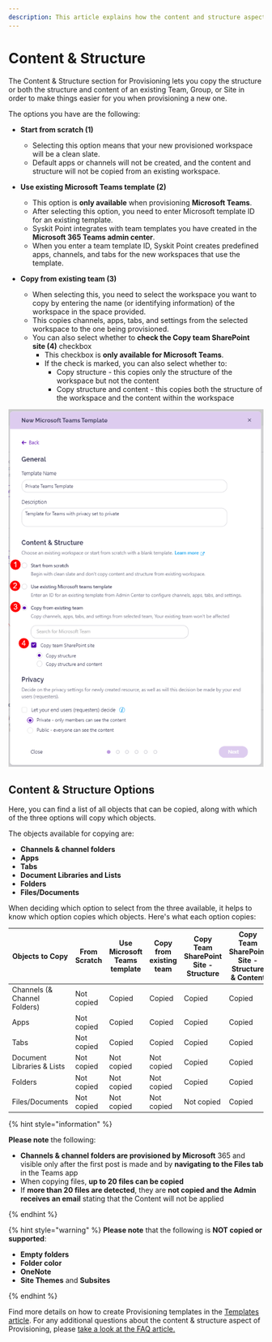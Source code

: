 ```yaml
---
description: This article explains how the content and structure aspect of Provisioning works.
---
```


# Content & Structure

The Content & Structure section for Provisioning lets you copy the structure or both the structure and content of an existing Team, Group, or Site in order to make things easier for you when provisioning a new one. 

The options you have are the following:

* **Start from scratch (1)**
  * Selecting this option means that your new provisioned workspace will be a clean slate. 
  * Default apps or channels will not be created, and the content and structure will not be copied from an existing workspace. 

* **Use existing Microsoft Teams template (2)**
  * This option is **only available** when provisioning **Microsoft Teams**.
  * After selecting this option, you need to enter Microsoft template ID for an existing template.
  * Syskit Point integrates with team templates you have created in the **Microsoft 365 Teams admin center**. 
  * When you enter a team template ID, Syskit Point creates predefined apps, channels, and tabs for the new workspaces that use the template.

* **Copy from existing team (3)**
  * When selecting this, you need to select the workspace you want to copy by entering the name (or identifying information) of the workspace in the space provided.
  * This copies channels, apps, tabs, and settings from the selected workspace to the one being provisioned. 
  * You can also select whether to **check the Copy team SharePoint site (4)** checkbox
    * This checkbox is **only available for Microsoft Teams**.
    * If the check is marked, you can also select whether to:
      * Copy structure - this copies only the structure of the workspace but not the content
      * Copy structure and content - this copies both the structure of the workspace and the content within the workspace

![Provisioning - Content & Structure](../../.gitbook/assets/provisioning-content-and-structure-section.png)


## Content & Structure Options

Here, you can find a list of all objects that can be copied, along with which of the three options will copy which objects. 

The objects available for copying are: 

* **Channels & channel folders**
* **Apps**
* **Tabs**
* **Document Libraries and Lists**
* **Folders**
* **Files/Documents**


When deciding which option to select from the three available, it helps to know which option copies which objects. Here's what each option copies: 


| Objects to Copy | From Scratch | Use Microsoft Teams template | Copy from existing team | Copy Team SharePoint Site - Structure | Copy Team SharePoint Site - Structure & Content |
| --- | --- | --- | --- | --- | --- |
| Channels (& Channel Folders)| Not copied | Copied | Copied | Copied | Copied |
| Apps | Not copied | Copied | Copied | Copied | Copied |
| Tabs | Not copied | Copied | Copied | Copied | Copied |
| Document Libraries & Lists | Not copied | Not copied | Not copied | Copied | Copied |
| Folders | Not copied | Not copied | Not copied | Copied | Copied |
| Files/Documents | Not copied | Not copied | Not copied | Not copied | Copied |

{% hint style="information" %}

**Please note** the following: 
* **Channels & channel folders are provisioned by Microsoft** 365 and visible only after the first post is made and by **navigating to the Files tab** in the Teams app
* When copying files, **up to 20 files can be copied** 
* If **more than 20 files are detected**, they are **not copied and the Admin receives an email** stating that the Content will not be applied

{% endhint %}


{% hint style="warning" %}
**Please note** that the following is **NOT copied or supported**: 
* **Empty folders**
* **Folder color**
* **OneNote**
* **Site Themes** and **Subsites** 

{% endhint %}


Find more details on how to create Provisioning templates in the [Templates article](templates.md). For any additional questions about the content & structure aspect of Provisioning, please [take a look at the FAQ article.](../../faq/provisioning-content-structure.md)




